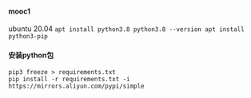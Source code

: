 #### mooc1 
ubuntu 20.04
`apt install python3.8
python3.8 --version
apt install python3-pip`


#### 安装python包

```shell
pip3 freeze > requirements.txt
pip install -r requirements.txt -i https://mirrors.aliyun.com/pypi/simple
```

# 
